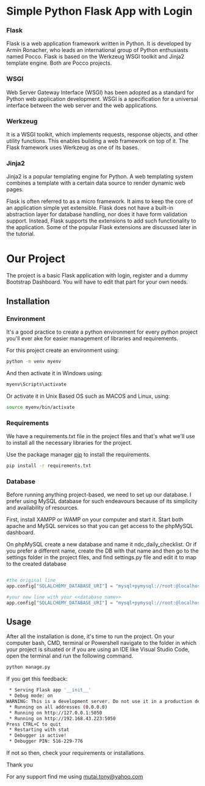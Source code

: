 # Simple Python Flask App with Login

### Flask
Flask is a web application framework written in Python. It is developed by Armin Ronacher, who leads an international group of Python enthusiasts named Pocco. Flask is based on the Werkzeug WSGI toolkit and Jinja2 template engine. Both are Pocco projects.

### WSGI
Web Server Gateway Interface (WSGI) has been adopted as a standard for Python web application development. WSGI is a specification for a universal interface between the web server and the web applications.

### Werkzeug
It is a WSGI toolkit, which implements requests, response objects, and other utility functions. This enables building a web framework on top of it. The Flask framework uses Werkzeug as one of its bases.

### Jinja2
Jinja2 is a popular templating engine for Python. A web templating system combines a template with a certain data source to render dynamic web pages.

Flask is often referred to as a micro framework. It aims to keep the core of an application simple yet extensible. Flask does not have a built-in abstraction layer for database handling, nor does it have form validation support. Instead, Flask supports the extensions to add such functionality to the application. Some of the popular Flask extensions are discussed later in the tutorial.
# Our Project
The project is a basic Flask application with login, register and a dummy Bootstrap Dashboard. You will have to edit that part for your own needs.
## Installation
### Environment
It's a good practice to create a python environment for every python project you'll ever ake for easier management of libraries and requirements.

For this project create an environment using:
```bash
python -m venv myenv
```
And then activate it in Windows using:
```bash
myenv\Scripts\activate
```
Or activate it in Unix Based OS such as MACOS and Linux, using:
```bash
source myenv/bin/activate
```
### Requirements 
We have a requirements.txt file in the project files and that's what we'll use to install all the necessary libraries for the project.

Use the package manager [pip](https://pip.pypa.io/en/stable/) to install the requirements.

```bash
pip install -r requirements.txt
```

### Database
Before running anything project-based, we need to set up our database. I prefer using MySQL database for such endeavours because of its simplicity and availability of resources.

First, install XAMPP or WAMP on your computer and start it. Start both apache and MySQL services so that you can get access to the phpMySQL dashboard.

On phpMySQL create a new database and name it ndc_daily_checklist. Or if you prefer a different name, create the DB with that name and then go to the settings folder in the project files, and find settings.py file and edit it to map to the created database 
```python

#the original line
app.config["SQLALCHEMY_DATABASE_URI"] = "mysql+pymysql://root:@localhost/ndc_daily_checklist"

#your new line with your <<database name>>
app.config["SQLALCHEMY_DATABASE_URI"] = "mysql+pymysql://root:@localhost/<<database name>>"


```


## Usage
After all the installation is done, it's time to run the project.
On your computer bash, CMD, terminal or Powershell navigate to the folder in which your project is situated or if you are using an IDE like Visual Studio Code, open the terminal and run the following command.

```bash
python manage.py
```
If you get this feedback:
```bash
 * Serving Flask app '__init__'
 * Debug mode: on
WARNING: This is a development server. Do not use it in a production deployment. Use a production WSGI server instead.
 * Running on all addresses (0.0.0.0)
 * Running on http://127.0.0.1:5050
 * Running on http://192.168.43.223:5050
Press CTRL+C to quit
 * Restarting with stat
 * Debugger is active!
 * Debugger PIN: 516-229-776
```

If not so then, check your requirements or installations.

Thank you

For any support find me using mutai.tony@yahoo.com 
